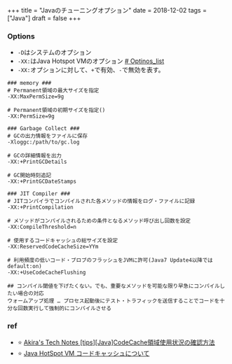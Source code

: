 +++
title = "Javaのチューニングオプション"
date = 2018-12-02
tags = ["Java"]
draft = false
+++

### Options

- `-D`はシステムのオプション
- `-XX:`はJava Hotspot VMのオプション [# Optinos_list](https://www.oracle.com/technetwork/java/javase/tech/vmoptions-jsp-140102.html)
- `-XX:`オプションに対して、`+`で有効、`-`で無効を表す。

<!--more-->

```shell
### memory ###
# Permanent領域の最大サイズを指定
-XX:MaxPermSize=9g

# Permanent領域の初期サイズを指定()
-XX:PermSize=9g
```

```shell
### Garbage Collect ###
# GCの出力情報をファイルに保存
-Xloggc:/path/to/gc.log

# GCの詳細情報を出力
-XX:+PrintGCDetails

# GC開始時刻追記
-XX:+PrintGCDateStamps
```

```shell
### JIT Compiler ###
# JITコンパイラでコンパイルされた各メソッドの情報をログ・ファイルに記録
-XX:+PrintCompilation

# メソッドがコンパイルされるための条件となるメソッド呼び出し回数を設定
-XX:CompileThreshold=n

# 使用するコードキャッシュの総サイズを設定
-XX:ReservedCodeCacheSize=YYm

# 利用頻度の低いコード・ブロブのフラッシュをJVMに許可(Java7 Update4以降ではdefault:on)
-XX:+UseCodeCacheFlushing

## コンパイル閾値を下げたくない。でも、重要なメソッドを可能な限り早急にコンパイルしたい場合の対応
ウォームアップ処理 … プロセス起動後にテスト・トラフィックを送信することでコードを十分な回数実行して強制的にコンパイルさせる
```

### ref

- :star: [Akira's Tech Notes [tips][Java]CodeCache領域使用状況の確認方法](http://luozengbin.github.io/blog/2015-09-01-%5Btips%5D%5Bjava%5Dcodecache%E9%A0%98%E5%9F%9F%E4%BD%BF%E7%94%A8%E7%8A%B6%E6%B3%81%E3%81%AE%E7%A2%BA%E8%AA%8D%E6%96%B9%E6%B3%95.html)
- :star: [Java HotSpot VM コードキャッシュについて](https://www.oracle.com/webfolder/technetwork/jp/javamagazine/Java-JA13-Architect-evans.pdf)
